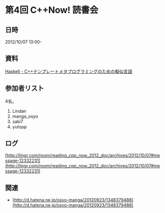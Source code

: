 # 第4回 C++Now! 読書会
## 日時
2012/10/07 13:00-


## 資料
[Haskell - C++テンプレートメタプログラミングのための擬似言語](/boostcon/2011.md#haskell-pseudo-cpp)


## 参加者リスト
4名。

1. Lindan
2. manga_osyo
3. saki7
4. yutopp


## ログ
[http://lingr.com/room/reading_cpp_now_2012_doc/archives/2012/10/07#message-12332231](http://lingr.com/room/reading_cpp_now_2012_doc/archives/2012/10/07#message-12332231)


## 関連
- [http://d.hatena.ne.jp/osyo-manga/20120923/1348379488](http://d.hatena.ne.jp/osyo-manga/20120923/1348379488)



